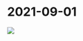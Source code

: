 # 2021-09-01

<image-container>
  <img preview="0" src="http://wangleant.com/turtle-images-thumbnail/IMG_20210901_083845.jpg"/>
</image-container>